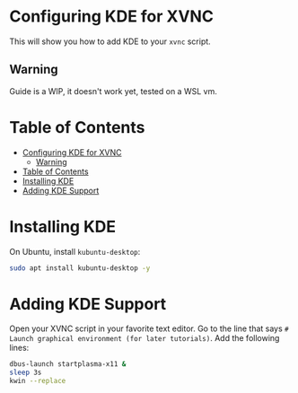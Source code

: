 # Configuring KDE for XVNC
This will show you how to add KDE to your `xvnc` script.
## Warning
Guide is a WIP, it doesn't work yet, tested on a WSL vm.
# Table of Contents
- [Configuring KDE for XVNC](#configuring-kde-for-xvnc)
  - [Warning](#warning)
- [Table of Contents](#table-of-contents)
- [Installing KDE](#installing-kde)
- [Adding KDE Support](#adding-kde-support)
# Installing KDE
On Ubuntu, install `kubuntu-desktop`:
```bash
sudo apt install kubuntu-desktop -y
```
# Adding KDE Support
Open your XVNC script in your favorite text editor.
Go to the line that says `# Launch graphical environment (for later tutorials)`.
Add the following lines:
```bash
dbus-launch startplasma-x11 &
sleep 3s
kwin --replace
```